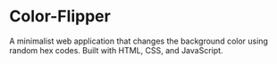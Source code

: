 # Color-Flipper
A minimalist web application that changes the background color using random hex codes. Built with HTML, CSS, and JavaScript.
